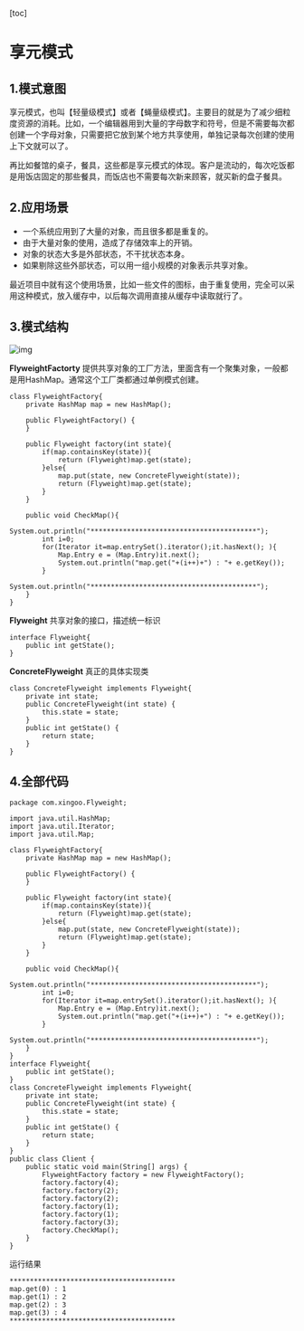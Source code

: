 [toc]



# 享元模式

## 1.模式意图

享元模式，也叫【轻量级模式】或者【蝇量级模式】。主要目的就是为了减少细粒度资源的消耗。比如，一个编辑器用到大量的字母数字和符号，但是不需要每次都创建一个字母对象，只需要把它放到某个地方共享使用，单独记录每次创建的使用上下文就可以了。

再比如餐馆的桌子，餐具，这些都是享元模式的体现。客户是流动的，每次吃饭都是用饭店固定的那些餐具，而饭店也不需要每次新来顾客，就买新的盘子餐具。

## 2.应用场景

- 一个系统应用到了大量的对象，而且很多都是重复的。
- 由于大量对象的使用，造成了存储效率上的开销。
- 对象的状态大多是外部状态，不干扰状态本身。
- 如果剔除这些外部状态，可以用一组小规模的对象表示共享对象。

最近项目中就有这个使用场景，比如一些文件的图标，由于重复使用，完全可以采用这种模式，放入缓存中，以后每次调用直接从缓存中读取就行了。

## 3.模式结构

![img](https://homan-blog.oss-cn-beijing.aliyuncs.com/study-demo/project-design/20210420225051.jpeg)

**FlyweightFactorty** 提供共享对象的工厂方法，里面含有一个聚集对象，一般都是用HashMap。通常这个工厂类都通过单例模式创建。

```
class FlyweightFactory{
    private HashMap map = new HashMap();

    public FlyweightFactory() {
    }

    public Flyweight factory(int state){
        if(map.containsKey(state)){
            return (Flyweight)map.get(state);
        }else{
            map.put(state, new ConcreteFlyweight(state));
            return (Flyweight)map.get(state);
        }
    }

    public void CheckMap(){
        System.out.println("*****************************************");
        int i=0;
        for(Iterator it=map.entrySet().iterator();it.hasNext(); ){
            Map.Entry e = (Map.Entry)it.next();
            System.out.println("map.get("+(i++)+") : "+ e.getKey());
        }
        System.out.println("*****************************************");
    }
}
```

**Flyweight** 共享对象的接口，描述统一标识

```
interface Flyweight{
    public int getState();
}
```

**ConcreteFlyweight** 真正的具体实现类

```
class ConcreteFlyweight implements Flyweight{
    private int state;
    public ConcreteFlyweight(int state) {
        this.state = state;
    }
    public int getState() {
        return state;
    }
}
```

## 4.全部代码

```
package com.xingoo.Flyweight;

import java.util.HashMap;
import java.util.Iterator;
import java.util.Map;

class FlyweightFactory{
    private HashMap map = new HashMap();
    
    public FlyweightFactory() {
    }
    
    public Flyweight factory(int state){
        if(map.containsKey(state)){
            return (Flyweight)map.get(state);
        }else{
            map.put(state, new ConcreteFlyweight(state));
            return (Flyweight)map.get(state);
        }
    }
    
    public void CheckMap(){
        System.out.println("*****************************************");
        int i=0;
        for(Iterator it=map.entrySet().iterator();it.hasNext(); ){
            Map.Entry e = (Map.Entry)it.next();
            System.out.println("map.get("+(i++)+") : "+ e.getKey());
        }
        System.out.println("*****************************************");
    }
}
interface Flyweight{
    public int getState();
}
class ConcreteFlyweight implements Flyweight{
    private int state;
    public ConcreteFlyweight(int state) {
        this.state = state;
    }
    public int getState() {
        return state;
    }
}
public class Client {
    public static void main(String[] args) {
        FlyweightFactory factory = new FlyweightFactory();
        factory.factory(4);
        factory.factory(2);
        factory.factory(2);
        factory.factory(1);
        factory.factory(1);
        factory.factory(3);
        factory.CheckMap();
    }
}
```

运行结果

```
*****************************************
map.get(0) : 1
map.get(1) : 2
map.get(2) : 3
map.get(3) : 4
*****************************************
```







